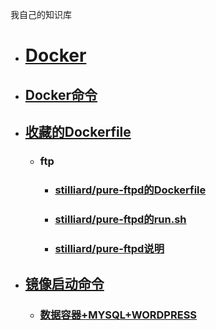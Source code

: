 我自己的知识库

* # [Docker](Docker/introduce.md)
 - ## [Docker命令](Docker/command.md)
 - ## [收藏的Dockerfile](Docker/collect-dockerfile.md)
   - ### ftp
     - ### [stilliard/pure-ftpd的Dockerfile](Docker/Dockerfile/ftp/stilliard-pureftpd/dockerfile.md)
     - ### [stilliard/pure-ftpd的run.sh](Docker/Dockerfile/ftp/stilliard-pureftpd/run_sh.md)
     - ### [stilliard/pure-ftpd说明](Docker/Dockerfile/ftp/stilliard-pureftpd/readme.md)
 - ## [镜像启动命令](Docker/run-command.md)
   + ### [数据容器+MYSQL+WORDPRESS](Docker/run-command/data_mysql_wordpress.md)
  
  